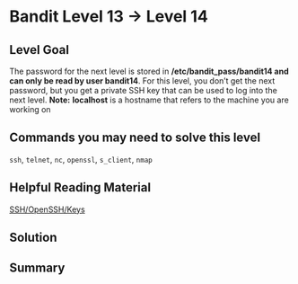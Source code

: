 # Bandit Level 13 → Level 14
## Level Goal
The password for the next level is stored in **/etc/bandit_pass/bandit14 and can only be read by user bandit14**. For this level, you don’t get the next password, but you get a private SSH key that can be used to log into the next level. **Note:** **localhost** is a hostname that refers to the machine you are working on

## Commands you may need to solve this level
`ssh`, `telnet`, `nc`, `openssl`, `s_client`, `nmap`

## Helpful Reading Material
[SSH/OpenSSH/Keys](https://help.ubuntu.com/community/SSH/OpenSSH/Keys)

## Solution

## Summary
